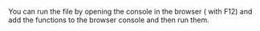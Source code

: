 You can run the file by opening the console in the browser ( with F12) and add the functions to the browser console and then run them.